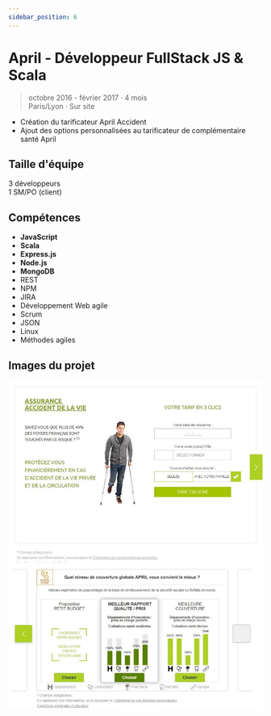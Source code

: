 ```yaml
---
sidebar_position: 6
---
```


# April - Développeur FullStack JS & Scala

> octobre 2016 - février 2017 · 4 mois\
> Paris/Lyon · Sur site

- Création du tarificateur April Accident
- Ajout des options personnalisées au tarificateur de complémentaire santé April

## Taille d'équipe

3 développeurs\
1 SM/PO (client)

## Compétences

- **JavaScript**
- **Scala**
- **Express.js**
- **Node.js**
- **MongoDB**
- REST
- NPM
- JIRA
- Développement Web agile
- Scrum
- JSON
- Linux
- Méthodes agiles

## Images du projet

![img](/img/pages/experiences/neo9/portfolio/april-assurance-accident.jpeg)
![img](/img/pages/experiences/neo9/portfolio/april-tarificateur-complementaire-sante.jpeg)
